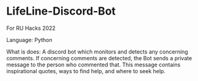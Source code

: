 # LifeLine-Discord-Bot
For RU Hacks 2022


Language: Python

What is does: A discord bot which monitors and detects any concerning comments. If concerning comments are detected, the Bot sends a private message to the person who commented that. This message contains inspirational quotes, ways to find help, and where to seek help.
